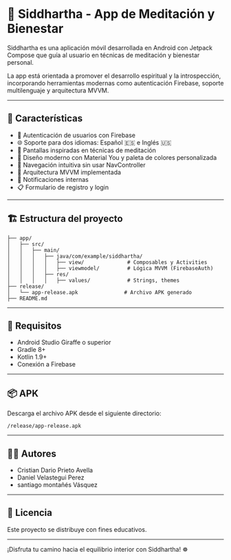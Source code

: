 # 📱 Siddhartha - App de Meditación y Bienestar

Siddhartha es una aplicación móvil desarrollada en Android con Jetpack Compose que guía al usuario en técnicas de meditación y bienestar personal. 

La app está orientada a promover el desarrollo espiritual y la introspección, incorporando herramientas modernas como autenticación Firebase, soporte multilenguaje y arquitectura MVVM.

---

## 🚀 Características

- 🔐 Autenticación de usuarios con Firebase
- 🌐 Soporte para dos idiomas: Español 🇪🇸 e Inglés 🇺🇸
- 🧘 Pantallas inspiradas en técnicas de meditación
- 🎨 Diseño moderno con Material You y paleta de colores personalizada
- 💬 Navegación intuitiva sin usar NavController
- 🧩 Arquitectura MVVM implementada
- 🔔 Notificaciones internas 
- 📋 Formulario de registro y login

---

## 🏗️ Estructura del proyecto

```plaintext
├── app/
│   ├── src/
│   │   ├── main/
│   │   │   ├── java/com/example/siddhartha/
│   │   │   │   ├── view/              # Composables y Activities
│   │   │   │   ├── viewmodel/         # Lógica MVVM (FirebaseAuth)
│   │   │   ├── res/
│   │   │   │   ├── values/            # Strings, themes
├── release/
│   └── app-release.apk               # Archivo APK generado
├── README.md
```

---

## 🔧 Requisitos

- Android Studio Giraffe o superior
- Gradle 8+
- Kotlin 1.9+
- Conexión a Firebase

---

## 📦 APK

Descarga el archivo APK desde el siguiente directorio:

```
/release/app-release.apk
```

---

## 🧙‍♂️ Autores

- Cristian Dario Prieto  Avella
- Daniel Velastegui Perez
- santiago montañés Vásquez

---

## 📜 Licencia

Este proyecto se distribuye con fines educativos.

---

¡Disfruta tu camino hacia el equilibrio interior con Siddhartha! ☸️
